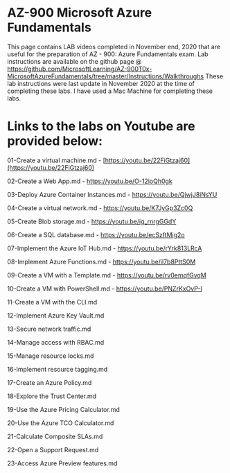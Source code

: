 AZ-900 Microsoft Azure Fundamentals
===========================================
This page contains LAB videos completed in November end, 2020 that are useful for the preparation of AZ - 900: Azure Fundamentals exam.
Lab instructions are available on the github page @ https://github.com/MicrosoftLearning/AZ-900T0x-MicrosoftAzureFundamentals/tree/master/Instructions/Walkthroughs
These lab instructions were last update in November 2020 at the time of completing these labs. I have used a Mac Machine for completing these labs.

Links to the labs on Youtube are provided below:
===============================================

01-Create a virtual machine.md - [https://youtu.be/22FiGtzaj60](https://youtu.be/22FiGtzaj60)

02-Create a Web App.md - https://youtu.be/O-12ioQh0gk

03-Deploy Azure Container Instances.md - https://youtu.be/QjwjJ8iNsYU

04-Create a virtual network.md - https://youtu.be/K7JyGp3Zc0Q

05-Create Blob storage.md - https://youtu.be/ig_rnrgGGdY

06-Create a SQL database.md - https://youtu.be/ecSzftMig2o

07-Implement the Azure IoT Hub.md - https://youtu.be/rYrk813LRcA

08-Implement Azure Functions.md - https://youtu.be/il7b8PttS0M

09-Create a VM with a Template.md - https://youtu.be/rv0emqfGvqM

10-Create a VM with PowerShell.md - https://youtu.be/PNZrKxOvP-I

11-Create a VM with the CLI.md

12-Implement Azure Key Vault.md

13-Secure network traffic.md

14-Manage access with RBAC.md

15-Manage resource locks.md

16-Implement resource tagging.md

17-Create an Azure Policy.md

18-Explore the Trust Center.md

19-Use the Azure Pricing Calculator.md

20-Use the Azure TCO Calculator.md

21-Calculate Composite SLAs.md

22-Open a Support Request.md

23-Access Azure Preview features.md
